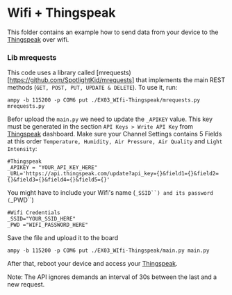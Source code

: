 # Wifi + Thingspeak

This folder contains an example how to send data from your device to the [Thingspeak](https://thingspeak.com/) over wifi.

### Lib mrequests

This code uses a library called [mrequests)[https://github.com/SpotlightKid/mrequests] that implements the main REST methods (`GET, POST, PUT, UPDATE & DELETE`). To use it, run:

```
ampy -b 115200 -p COM6 put ./EX03_WIfi-Thingspeak/mrequests.py mrequests.py
```

Befor upload the `main.py` we need to update the `_APIKEY` value. This key must be generated in the section `API Keys > Write API Key` from [Thingspeak](https://thingspeak.com) dashboard. Make sure your Channel Settings contains 5 Fields at this order `Temperature, Humidity, Air Pressure, Air Quality` and `Light Intensity`:

```
#Thingspeak
_APIKEY = "YOUR_API_KEY_HERE"
_URL='https://api.thingspeak.com/update?api_key={}&field1={}&field2={}&field3={}&field4={}&field5={}'
```

You might have to include your Wifi's name (`_SSID``) and its password (`_PWD``)

```
#Wifi Credentials
_SSID="YOUR_SSID_HERE"
_PWD ="WIFI_PASSWORD_HERE"
```

Save the file and upload it to the board

```
ampy -b 115200 -p COM6 put ./EX03_WIfi-Thingspeak/main.py main.py
```

After that, reboot your device and access your [Thingspeak](https://thingspeak.com). 

Note: The API ignores demands an interval of 30s  between the last and a new request.